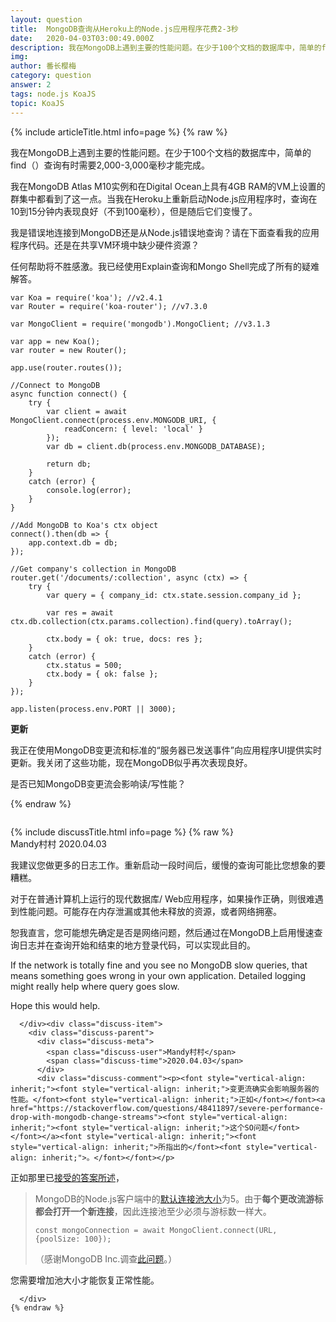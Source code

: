 ```yaml
---
layout: question
title:  MongoDB查询从Heroku上的Node.js应用程序花费2-3秒
date:   2020-04-03T03:00:49.000Z
description: 我在MongoDB上遇到主要的性能问题。在少于100个文档的数据库中，简单的find（）查询有时需要2,000-3,000毫秒才能完成。我在Mongo...
img: 
author: 番长樱梅
category: question
answer: 2
tags: node.js KoaJS
topic: KoaJS
---
```

<div class="article-root">
  <div class="article">
    {% include articleTitle.html info=page %}
    {% raw %}
    <div class="article-content"><p><font style="vertical-align: inherit;"><font style="vertical-align: inherit;">我在MongoDB上遇到主要的性能问题。</font><font style="vertical-align: inherit;">在少于100个文档的数据库中，简单的find（）查询有时需要2,000-3,000毫秒才能完成。</font></font></p>

<p><font style="vertical-align: inherit;"><font style="vertical-align: inherit;">我在MongoDB Atlas M10实例和在Digital Ocean上具有4GB RAM的VM上设置的群集中都看到了这一点。</font><font style="vertical-align: inherit;">当我在Heroku上重新启动Node.js应用程序时，查询在10到15分钟内表现良好（不到100毫秒），但是随后它们变慢了。</font></font></p>

<p><font style="vertical-align: inherit;"><font style="vertical-align: inherit;">我是错误地连接到MongoDB还是从Node.js错误地查询？</font><font style="vertical-align: inherit;">请在下面查看我的应用程序代码。</font><font style="vertical-align: inherit;">还是在共享VM环境中缺少硬件资源？</font></font></p>

<p><font style="vertical-align: inherit;"><font style="vertical-align: inherit;">任何帮助将不胜感激。</font><font style="vertical-align: inherit;">我已经使用Explain查询和Mongo Shell完成了所有的疑难解答。</font></font></p>

<pre><code>var Koa = require('koa'); //v2.4.1<font></font>
var Router = require('koa-router'); //v7.3.0<font></font>
<font></font>
var MongoClient = require('mongodb').MongoClient; //v3.1.3<font></font>
<font></font>
var app = new Koa();<font></font>
var router = new Router();<font></font>
<font></font>
app.use(router.routes());<font></font>
<font></font>
//Connect to MongoDB<font></font>
async function connect() {<font></font>
    try {<font></font>
        var client = await MongoClient.connect(process.env.MONGODB_URI, {<font></font>
            readConcern: { level: 'local' } <font></font>
        });<font></font>
        var db = client.db(process.env.MONGODB_DATABASE);<font></font>
<font></font>
        return db;<font></font>
    }<font></font>
    catch (error) {<font></font>
        console.log(error);<font></font>
    }<font></font>
}<font></font>
<font></font>
//Add MongoDB to Koa's ctx object<font></font>
connect().then(db =&gt; {<font></font>
    app.context.db = db;<font></font>
});<font></font>
<font></font>
//Get company's collection in MongoDB<font></font>
router.get('/documents/:collection', async (ctx) =&gt; {<font></font>
    try {<font></font>
        var query = { company_id: ctx.state.session.company_id }; <font></font>
<font></font>
        var res = await ctx.db.collection(ctx.params.collection).find(query).toArray();<font></font>
<font></font>
        ctx.body = { ok: true, docs: res };<font></font>
    }<font></font>
    catch (error) {<font></font>
        ctx.status = 500;<font></font>
        ctx.body = { ok: false };<font></font>
    }<font></font>
});<font></font>
<font></font>
app.listen(process.env.PORT || 3000);<font></font>
</code></pre>

<p><strong><font style="vertical-align: inherit;"><font style="vertical-align: inherit;">更新</font></font></strong></p>

<p><font style="vertical-align: inherit;"><font style="vertical-align: inherit;">我正在使用MongoDB变更流和标准的“服务器已发送事件”向应用程序UI提供实时更新。</font><font style="vertical-align: inherit;">我关闭了这些功能，现在MongoDB似乎再次表现良好。</font></font></p>

<p><font style="vertical-align: inherit;"><font style="vertical-align: inherit;">是否已知MongoDB变更流会影响读/写性能？</font></font></p></div>
    {% endraw %}
  </div>
  <p style="height: 0;width:0;overflow: hidden;"> 第3949篇《MongoDB查询从Heroku上的Node.js应用程序花费2-3秒》来自Winter(https://github.com/aiyld/aiyld.github.io)的站点</p>
  <div class="discuss-wrapper">
    {% include discussTitle.html info=page %}
    {% raw %}
    <div class="discuss-item">
        <div class="discuss-parent">
          <div class="discuss-meta">
            <span class="discuss-user">Mandy村村</span>
            <span class="discuss-time">2020.04.03</span>
          </div>
          <div class="discuss-comment"><p><font style="vertical-align: inherit;"><font style="vertical-align: inherit;">我建议您做更多的日志工作。</font><font style="vertical-align: inherit;">重新启动一段时间后，缓慢的查询可能比您想象的要糟糕。</font></font></p>

<p><font style="vertical-align: inherit;"><font style="vertical-align: inherit;">对于在普通计算机上运行的现代数据库/ Web应用程序，如果操作正确，则很难遇到性能问题。</font><font style="vertical-align: inherit;">可能存在内存泄漏或其他未释放的资源，或者网络拥塞。</font></font></p>

<p><font style="vertical-align: inherit;"><font style="vertical-align: inherit;">恕我直言，您可能想先确定是否是网络问题，然后通过在MongoDB上启用慢速查询日志并在查询开始和结束的地方登录代码，可以实现此目的。</font></font></p>

<p>If the network is totally fine and you see no MongoDB slow queries, that means something goes wrong in your own application. Detailed logging might really help where query goes slow.</p>

<p>Hope this would help.</p></div>
        </div>
        
      </div><div class="discuss-item">
        <div class="discuss-parent">
          <div class="discuss-meta">
            <span class="discuss-user">Mandy村村</span>
            <span class="discuss-time">2020.04.03</span>
          </div>
          <div class="discuss-comment"><p><font style="vertical-align: inherit;"><font style="vertical-align: inherit;">变更流确实会影响服务器的性能。</font><font style="vertical-align: inherit;">正如</font></font><a href="https://stackoverflow.com/questions/48411897/severe-performance-drop-with-mongodb-change-streams"><font style="vertical-align: inherit;"><font style="vertical-align: inherit;">这个SO问题</font></font></a><font style="vertical-align: inherit;"><font style="vertical-align: inherit;">所指出的</font><font style="vertical-align: inherit;">。</font></font></p>

<p><font style="vertical-align: inherit;"><font style="vertical-align: inherit;">正如</font><font style="vertical-align: inherit;">那里</font><font style="vertical-align: inherit;">已</font></font><a href="https://stackoverflow.com/a/48530042/7049436"><font style="vertical-align: inherit;"><font style="vertical-align: inherit;">接受的答案所述</font></font></a><font style="vertical-align: inherit;"><font style="vertical-align: inherit;">，</font></font></p>

<blockquote>
  <p><font style="vertical-align: inherit;"><font style="vertical-align: inherit;">MongoDB的Node.js客户端中</font><font style="vertical-align: inherit;">的</font></font><a href="http://mongodb.github.io/node-mongodb-native/3.0/api/MongoClient.html#.connect" rel="nofollow noreferrer"><font style="vertical-align: inherit;"><font style="vertical-align: inherit;">默认连接池大小</font></font></a><font style="vertical-align: inherit;"><font style="vertical-align: inherit;">为5。由于</font></font><strong><font style="vertical-align: inherit;"><font style="vertical-align: inherit;">每个更改流游标都会打开一个新连接</font></font></strong><font style="vertical-align: inherit;"><font style="vertical-align: inherit;">，因此连接池至少必须与游标数一样大。</font></font></p>

<pre><code>const mongoConnection = await MongoClient.connect(URL, {poolSize: 100});
</code></pre>
  
  <p><font style="vertical-align: inherit;"><font style="vertical-align: inherit;">（感谢MongoDB Inc.调查</font></font><a href="https://jira.mongodb.org/browse/SERVER-32946" rel="nofollow noreferrer"><font style="vertical-align: inherit;"><font style="vertical-align: inherit;">此问题</font></font></a><font style="vertical-align: inherit;"><font style="vertical-align: inherit;">。）</font></font></p>
</blockquote>

<p><font style="vertical-align: inherit;"><font style="vertical-align: inherit;">您需要增加池大小才能恢复正常性能。</font></font></p></div>
        </div>
        
      </div>
    {% endraw %}
  </div>
<div>
